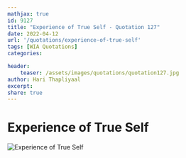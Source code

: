 ```yaml
---
mathjax: true
id: 9127
title: "Experience of True Self - Quotation 127"
date: 2022-04-12
url: '/quotations/experience-of-true-self'
tags: [WIA Quotations] 
categories: 

header:
    teaser: /assets/images/quotations/quotation127.jpg
author: Hari Thapliyaal 
excerpt:
share: true 
---
```


# Experience of True Self

![Experience of True Self](/assets/images/quotations/quotation127.jpg)
